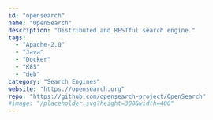 ```yaml
---
id: "opensearch"
name: "OpenSearch"
description: "Distributed and RESTful search engine."
tags:
  - "Apache-2.0"
  - "Java"
  - "Docker"
  - "K8S"
  - "deb"
category: "Search Engines"
website: "https://opensearch.org"
repo: "https://github.com/opensearch-project/OpenSearch"
#image: "/placeholder.svg?height=300&width=400"
---
```



